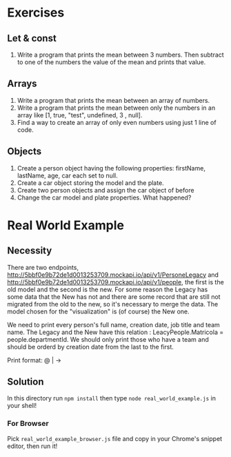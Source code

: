 # Exercises

## Let & const
1. Write a program that prints the mean between 3 numbers. Then subtract to one of the numbers the value of the mean and prints that value.

## Arrays
1. Write a program that prints the mean between an array of numbers.
2. Write a program that prints the mean between only the numbers in an array like [1, true, "test", undefined, 3 , null].
3. Find a way to create an array of only even numbers using just 1 line of code.

## Objects
1. Create a person object having the following properties: firstName, lastName, age, car each set to null.
2. Create a car object storing the model and the plate.
3. Create two person objects and assign the car object of before
4. Change the car model and plate properties. What happened?

# Real World Example

## Necessity
There are two endpoints, http://5bbf0e9b72de1d0013253709.mockapi.io/api/v1/PersoneLegacy and http://5bbf0e9b72de1d0013253709.mockapi.io/api/v1/people, the first is the old model and the second is the new. 
For some reason the Legacy has some data that the New has not and there are some record that are still not migrated from the old to the new, so it's necessary to merge the data. The model chosen for the "visualization" is (of course) the New one.

We need to print every person's full name, creation date, job title and team name. The Legacy and the New have this relation : LeacyPeople.Matricola = people.departmentId. We should only print those who have a team and should be orderd by creation date from the last to the first.

Print format: <full name> @ <creation date> | <job title> -> <team name>

## Solution
In this directory run `npm install` then type `node real_world_example.js` in your shell!

### For Browser
Pick `real_world_example_browser.js` file and copy in your Chrome's snippet editor, then run it!
